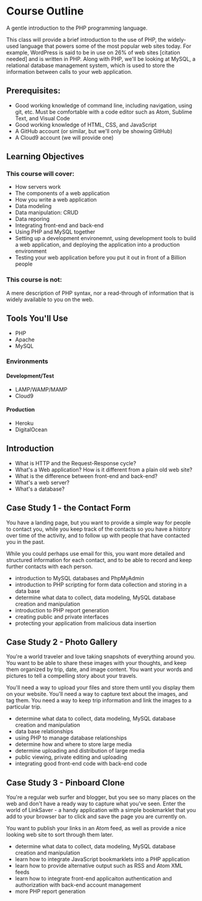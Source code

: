 # Course Outline
A gentle introduction to the PHP programming language.

This class will provide a brief introduction to the use of PHP, the widely-used
language that powers some of the most popular web sites today. For example,
WordPress is said to be in use on 26% of web sites [citation needed] and is
written in PHP. Along with PHP, we'll be looking at MySQL, a relational database
management system, which is used to store the information between calls to your
web application.

## Prerequisites:

* Good working knowledge of command line, including navigation, using
  git, etc. Must be comfortable with a code editor such as Atom,
  Sublime Text, and Visual Code
* Good working knowledge of HTML, CSS, and JavaScript
* A GitHub account (or similar, but we'll only be showing GitHub)
* A Cloud9 account (we will provide one)

## Learning Objectives

### This course will cover:

* How servers work
* The components of a web application
* How you write a web application
* Data modeling
* Data manipulation: CRUD
* Data reporing
* Integrating front-end and back-end
* Using PHP and MySQL together
* Setting up a development environemnt, using development tools to
  build a web application, and deploying the application into a
  production environment
* Testing your web application before you put it out in front of a
  Billion people

### This course is not:

A mere description of PHP syntax, nor a read-through of information
that is widely available to you on the web.

## Tools You'll Use

* PHP
* Apache
* MySQL

### Environments

#### Development/Test
* LAMP/WAMP/MAMP
* Cloud9

#### Production
* Heroku
* DigitalOcean

## Introduction

* What is HTTP and the Request-Response cycle?
* What's a Web application? How is it different from a plain old web
  site?
* What is the difference between front-end and back-end?
* What's a web server?
* What's a database?

## Case Study 1 - the Contact Form

You have a landing page, but you want to provide a simple way for
people to contact you, while you keep track of the contacts so you
have a history over time of the activity, and to follow up with people
that have contacted you in the past.

While you could perhaps use email for this, you want more detailed and
structured information for each contact, and to be able to record and
keep further contacts with each person.

* introduction to MySQL databases and PhpMyAdmin
* introduction to PHP scripting for form data collection and storing
  in a data base
* determine what data to collect, data modeling, MySQL database
  creation and manipulation
* introduction to PHP report generation
* creating public and private interfaces
* protecting your application from malicious data insertion

## Case Study 2 - Photo Gallery

You're a world traveler and love taking snapshots of everything around
you. You want to be able to share these images with your thoughts, and
keep them organized by trip, date, and image content. You want your
words and pictures to tell a compelling story about your travels.

You'll need a way to upload your files and store them until you
display them on your website. You'll need a way to capture text about
the images, and tag them. You need a way to keep trip information and
link the images to a particular trip.

* determine what data to collect, data modeling, MySQL database
  creation and manipulation
* data base relationships
* using PHP to manage database relationships
* determine how and where to store large media
* determine uploading and distribution of large media
* public viewing, private editing and uploading
* integrating good front-end code with back-end code

## Case Study 3 - Pinboard Clone

You're a regular web surfer and blogger, but you see so many places on
the web and don't have a ready way to capture what you've seen. Enter
the world of LinkSaver - a handy application with a simple bookmarklet
that you add to your browser bar to click and save the page you are
currently on.

You want to publish your links in an Atom feed, as well as provide a
nice looking web site to sort through them later.

* determine what data to collect, data modeling, MySQL database
  creation and manipulation
* learn how to integrate JavaScript bookmarklets into a PHP
  application
* learn how to provide alternative output such as RSS and Atom XML feeds
* learn how to integrate front-end applicaiton authentication and
  authorization with back-end account management
* more PHP report generation
